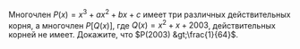 Многочлен $P(x) = x^3 + ax^2 +bx + c$ имеет три различных
 действительных корня, а многочлен $P[ Q(x)]$, где 
 $Q(x) = x^2 + x + 2003$, действительных корней не имеет. Докажите, что $P(2003) &gt;\frac{1}{64}$.